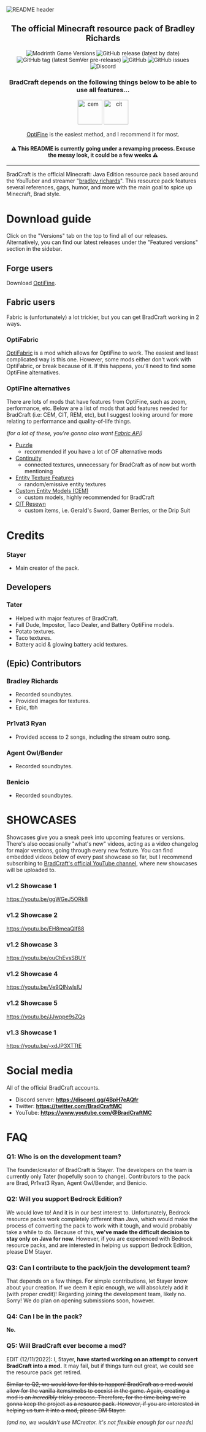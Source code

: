![README header](https://user-images.githubusercontent.com/74135618/218292159-4237b831-4d5b-4482-b894-b000f439c927.png)
<div align="center">
  <h2>The official Minecraft resource pack of Bradley Richards</h2>
  <img alt="Modrinth Game Versions" src="https://img.shields.io/modrinth/game-versions/B81X2Tkp?color=red&label=MC VERSIONS&logo=modrinth&logoColor=white">
  <img alt="GitHub release (latest by date)" src="https://img.shields.io/github/v/release/5tayer/bradcraft?color=green&display_name=tag&label=LATEST%20STABLE%20VERSION">
  <img alt="GitHub tag (latest SemVer pre-release)" src="https://img.shields.io/github/v/tag/5tayer/bradcraft?color=yellow&include_prereleases&label=LATEST%20PRE-RELEASE&sort=date">
  <img alt="GitHub" src="https://img.shields.io/github/license/5tayer/bradcraft?color=purple&label=LICENSE">
  <img alt="GitHub issues" src="https://img.shields.io/github/issues/5tayer/bradcraft?label=ISSUES&logo=github">
  <img alt="Discord" src="https://img.shields.io/discord/1023275466934722650?label=DISCORD&logo=discord&logoColor=white">
  <h3>BradCraft depends on the following things below to be able to use all features...</h3>
  <img alt="cem" height="64" src="https://cdn.jsdelivr.net/npm/@intergrav/devins-badges@3/assets/cozy/requires/cem_vector.svg">
  <img alt="cit" height="64" src="https://cdn.jsdelivr.net/npm/@intergrav/devins-badges@3/assets/cozy/requires/cit_vector.svg">
  
  [OptiFine](https://optifine.net/downloads) is the easiest method, and I recommend it for most.
  
  <h4>⚠️ This README is currently going under a revamping process. Excuse the messy look, it could be a few weeks ⚠️</h4>
  
  </div>
  
  ---

BradCraft is the official Minecraft: Java Edition resource pack based around the YouTuber and streamer "[bradley richards](https://www.youtube.com/@bradleyrichards)". This resource pack features several references, gags, humor, and more with the main goal to spice up Minecraft, Brad style.

# Download guide
Click on the "Versions" tab on the top to find all of our releases. Alternatively, you can find our latest releases under the "Featured versions" section in the sidebar.

## Forge users
Download [OptiFine](https://optifine.net/downloads).

## Fabric users
Fabric is (unfortunately) a lot trickier, but you can get BradCraft working in 2 ways.

### OptiFabric
[OptiFabric](https://www.curseforge.com/minecraft/mc-mods/optifabric) is a mod which allows for OptiFine to work. The easiest and least complicated way is this one. However, some mods either don't work with OptiFabric, or break because of it. If this happens, you'll need to find some OptiFine alternatives.

### OptiFine alternatives
There are lots of mods that have features from OptiFine, such as zoom, performance, etc. Below are a list of mods that add features needed for BradCraft (i.e: CEM, CIT, REM, etc), but I suggest looking around for more relating to performance and quality-of-life things.

_(for a lot of these, you're gonna also want [Fabric API](https://modrinth.com/mod/fabric-api))_

- [Puzzle](https://modrinth.com/mod/puzzle)
  - recommended if you have a lot of OF alternative mods
- [Continuity](https://modrinth.com/mod/continuity)
  - connected textures, unnecessary for BradCraft as of now but worth mentioning
- [Entity Texture Features](https://modrinth.com/mod/entitytexturefeatures)
  - random/emissive entity textures
- [Custom Entity Models (CEM)](https://modrinth.com/mod/cem)
  - custom models, highly recommended for BradCraft
- [CIT Resewn](https://modrinth.com/mod/cit-resewn)
  - custom items, i.e. Gerald's Sword, Gamer Berries, or the Drip Suit

# Credits
### 5tayer
- Main creator of the pack.

## Developers
### Tater
- Helped with major features of BradCraft.
- Fall Dude, Impostor, Taco Dealer, and Battery OptiFine models.
- Potato textures.
- Taco textures.
- Battery acid & glowing battery acid textures.

## (Epic) Contributors
### Bradley Richards
- Recorded soundbytes.
- Provided images for textures.
- Epic, tbh

### Pr1vat3 Ryan
- Provided access to 2 songs, including the stream outro song.

### Agent Owl/Bender
- Recorded soundbytes.

### Benicio
- Recorded soundbytes.

# SHOWCASES
Showcases give you a sneak peek into upcoming features or versions. There's also occasionally "what's new" videos, acting as a video changelog for major versions, going through every new feature. You can find embedded videos below of every past showcase so far, but I recommend subscribing to [BradCraft's official YouTube channel](https://www.youtube.com/@BradCraftMC), where new showcases will be uploaded to.

### v1.2 Showcase 1
https://youtu.be/ggWGeJ5ORk8

### v1.2 Showcase 2
https://youtu.be/EH8meaQlf88

### v1.2 Showcase 3
https://youtu.be/ouChEvsSBUY

### v1.2 Showcase 4
https://youtu.be/Ve9QlNwlsIU

### v1.2 Showcase 5
https://youtu.be/JJwppe9sZQs

### v1.3 Showcase 1
https://youtu.be/-xdJP3XTTtE

# Social media
All of the official BradCraft accounts.

- Discord server: **https://discord.gg/4BpH7eAQfr**
- Twitter: **https://twitter.com/BradCraftMC**
- YouTube: **https://www.youtube.com/@BradCraftMC**

# FAQ
### Q1: Who is on the development team?
The founder/creator of BradCraft is 5tayer. The developers on the team is currently only Tater (hopefully soon to change). Contributors to the pack are Brad, Pr1vat3 Ryan, Agent Owl/Bender, and Benicio.

### Q2: Will you support Bedrock Edition?
We would love to! And it is in our best interest to. Unfortunately, Bedrock resource packs work completely different than Java, which would make the process of converting the pack to work with it tough, and would probably take a while to do. Because of this, **we've made the difficult decision to stay only on Java for now.** However, if you are experienced with Bedrock resource packs, and are interested in helping us support Bedrock Edition, please DM 5tayer.

### Q3: Can I contribute to the pack/join the development team?
That depends on a few things. For simple contributions, let 5tayer know about your creation. If we deem it epic enough, we will absolutely add it (with proper credit)! Regarding joining the development team, likely no. Sorry! We do plan on opening submissions soon, however.

### Q4: Can I be in the pack?
**No.**

### Q5: Will BradCraft ever become a mod?
EDIT (12/11/2022): I, 5tayer, **have started working on an attempt to convert BradCraft into a mod.** It may fail, but if things turn out great, we could see the resource pack get retired.

~~Similar to Q2, we would love for this to happen! BradCraft as a mod would allow for the vanilla items/mobs to coexist in the game. Again, creating a mod is an *incredibly* tricky process. Therefore, for the time being we're gonna keep the project as a resource pack. However, if you are interested in helping us turn it into a mod, please DM 5tayer.~~

*(and no, we wouldn't use MCreator. it's not flexible enough for our needs)*